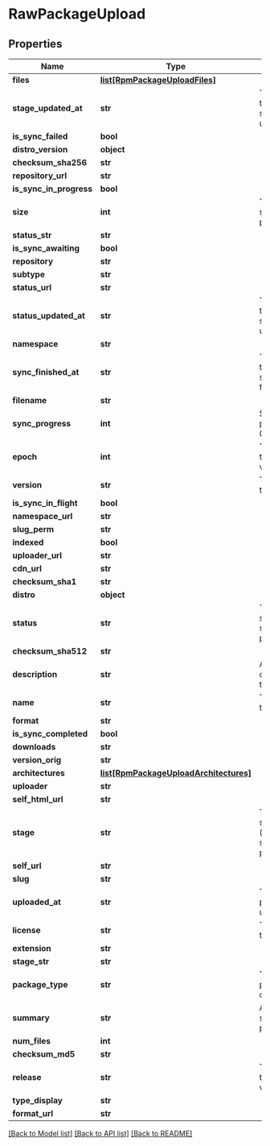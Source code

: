 # RawPackageUpload

## Properties
Name | Type | Description | Notes
------------ | ------------- | ------------- | -------------
**files** | [**list[RpmPackageUploadFiles]**](RpmPackageUploadFiles.md) |  | [optional] 
**stage_updated_at** | **str** | The datetime the package stage was updated at. | [optional] 
**is_sync_failed** | **bool** |  | [optional] 
**distro_version** | **object** |  | [optional] 
**checksum_sha256** | **str** |  | [optional] 
**repository_url** | **str** |  | [optional] 
**is_sync_in_progress** | **bool** |  | [optional] 
**size** | **int** | The calculated size of the package. | [optional] 
**status_str** | **str** |  | [optional] 
**is_sync_awaiting** | **bool** |  | [optional] 
**repository** | **str** |  | [optional] 
**subtype** | **str** |  | [optional] 
**status_url** | **str** |  | [optional] 
**status_updated_at** | **str** | The datetime the package status was updated at. | [optional] 
**namespace** | **str** |  | [optional] 
**sync_finished_at** | **str** | The datetime the package sync was finished at. | [optional] 
**filename** | **str** |  | [optional] 
**sync_progress** | **int** | Synchronisation progress (from 0-100) | [optional] 
**epoch** | **int** | The epoch of the package version (if any). | [optional] 
**version** | **str** | The version of this package. | [optional] 
**is_sync_in_flight** | **bool** |  | [optional] 
**namespace_url** | **str** |  | [optional] 
**slug_perm** | **str** |  | [optional] 
**indexed** | **bool** |  | [optional] 
**uploader_url** | **str** |  | [optional] 
**cdn_url** | **str** |  | [optional] 
**checksum_sha1** | **str** |  | [optional] 
**distro** | **object** |  | [optional] 
**status** | **str** | The synchronisation status of the package. | [optional] 
**checksum_sha512** | **str** |  | [optional] 
**description** | **str** | A textual description of this package. | [optional] 
**name** | **str** | The name of this package. | [optional] 
**format** | **str** |  | [optional] 
**is_sync_completed** | **bool** |  | [optional] 
**downloads** | **str** |  | [optional] 
**version_orig** | **str** |  | [optional] 
**architectures** | [**list[RpmPackageUploadArchitectures]**](RpmPackageUploadArchitectures.md) |  | [optional] 
**uploader** | **str** |  | [optional] 
**self_html_url** | **str** |  | [optional] 
**stage** | **str** | The synchronisation (in progress) stage of the package. | [optional] 
**self_url** | **str** |  | [optional] 
**slug** | **str** |  | [optional] 
**uploaded_at** | **str** | The date this package was uploaded. | [optional] 
**license** | **str** | The license of this package. | [optional] 
**extension** | **str** |  | [optional] 
**stage_str** | **str** |  | [optional] 
**package_type** | **str** | The type of package contents. | [optional] 
**summary** | **str** | A one-liner synopsis of this package. | [optional] 
**num_files** | **int** |  | [optional] 
**checksum_md5** | **str** |  | [optional] 
**release** | **str** | The release of the package version (if any). | [optional] 
**type_display** | **str** |  | [optional] 
**format_url** | **str** |  | [optional] 

[[Back to Model list]](../README.md#documentation-for-models) [[Back to API list]](../README.md#documentation-for-api-endpoints) [[Back to README]](../README.md)


